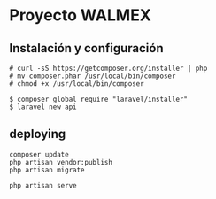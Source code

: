 # Proyecto WALMEX



## Instalación y configuración

```
# curl -sS https://getcomposer.org/installer | php
# mv composer.phar /usr/local/bin/composer
# chmod +x /usr/local/bin/composer

$ composer global require "laravel/installer"
$ laravel new api
```


## deploying

```
composer update
php artisan vendor:publish
php artisan migrate

php artisan serve
```
